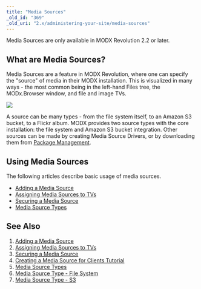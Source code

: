 ```yaml
---
title: "Media Sources"
_old_id: "369"
_old_uri: "2.x/administering-your-site/media-sources"
---
```


Media Sources are only available in MODX Revolution 2.2 or later.

## What are Media Sources?

Media Sources are a feature in MODX Revolution, where one can specify the "source" of media in their MODX installation. This is visualized in many ways - the most common being in the left-hand Files tree, the MODx.Browser window, and file and image TVs.

![](/download/attachments/35586532/sources-tree2.png?version=1&modificationDate=1325619244000)

A source can be many types - from the file system itself, to an Amazon S3 bucket, to a Flickr album. MODX provides two source types with the core installation: the file system and Amazon S3 bucket integration. Other sources can be made by creating Media Source Drivers, or by downloading them from [Package Management](extending-modx/transport-packages "Package Management").

## Using Media Sources

The following articles describe basic usage of media sources.

- [Adding a Media Source](administering-your-site/media-sources/adding-a-media-source "Adding a Media Source")
- [Assigning Media Sources to TVs](administering-your-site/media-sources/assigning-media-sources-to-tvs "Assigning Media Sources to TVs")
- [Securing a Media Source](administering-your-site/media-sources/securing-a-media-source "Securing a Media Source")
- [Media Source Types](administering-your-site/media-sources/media-source-types "Media Source Types")

## See Also

1. [Adding a Media Source](administering-your-site/media-sources/adding-a-media-source)
2. [Assigning Media Sources to TVs](administering-your-site/media-sources/assigning-media-sources-to-tvs)
3. [Securing a Media Source](administering-your-site/media-sources/securing-a-media-source)
  1. [Creating a Media Source for Clients Tutorial](administering-your-site/media-sources/securing-a-media-source/creating-a-media-source-for-clients-tutorial)
4. [Media Source Types](administering-your-site/media-sources/media-source-types)
  1. [Media Source Type - File System](administering-your-site/media-sources/media-source-types/media-source-type-file-system)
  2. [Media Source Type - S3](administering-your-site/media-sources/media-source-types/media-source-type-s3)